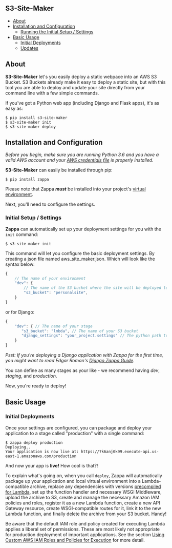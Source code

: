 ## S3-Site-Maker

<!-- START doctoc generated TOC please keep comment here to allow auto update -->
<!-- DON'T EDIT THIS SECTION, INSTEAD RE-RUN doctoc TO UPDATE -->


- [About](#about)
- [Installation and Configuration](#installation-and-configuration)
  - [Running the Initial Setup / Settings](#running-the-initial-setup--settings)
- [Basic Usage](#basic-usage)
  - [Initial Deployments](#initial-deployments)
  - [Updates](#updates)
  <!-- END doctoc generated TOC please keep comment here to allow auto update -->
  
  
## About

**S3-Site-Maker** let's you easily deploy a static webpace into an AWS S3 Bucket.
 S3 Buckets already make it easy to deploy a static site, but with this tool you are able
 to deploy and update your site directly from your command line with a few simple commands.
 
If you've got a Python web app (including Django and Flask apps), it's as easy as:

```
$ pip install s3-site-maker
$ s3-site-maker init
$ s3-site-maker deploy
```

## Installation and Configuration

_Before you begin, make sure you are running Python 3.6 and you have a valid AWS account and your [AWS credentials file](https://blogs.aws.amazon.com/security/post/Tx3D6U6WSFGOK2H/A-New-and-Standardized-Way-to-Manage-Credentials-in-the-AWS-SDKs) is properly installed._

**S3-Site-Maker** can easily be installed through pip:

    $ pip install zappa

Please note that Zappa _**must**_ be installed into your project's [virtual environment](http://docs.python-guide.org/en/latest/dev/virtualenvs/).

Next, you'll need to configure the settings.

### Initial Setup / Settings

**Zappa** can automatically set up your deployment settings for you with the `init` command:

    $ s3-site-maker init

This command will let you configure the basic deployment settings. By creating a json file named
aws_site_maker.json. Which will look like the syntax below:

```javascript
{
    // The name of your environment
    "dev": {
        // The name of the S3 bucket where the site will be deployed to for this environment 
        "s3_bucket": "personalsite",
    }
}
```

or for Django:

```javascript
{
    "dev": { // The name of your stage
       "s3_bucket": "lmbda", // The name of your S3 bucket
       "django_settings": "your_project.settings" // The python path to your Django settings.
    }
}
```

_Psst: If you're deploying a Django application with Zappa for the first time, you might want to read Edgar Roman's [Django Zappa Guide](https://edgarroman.github.io/zappa-django-guide/)._

You can define as many stages as your like - we recommend having _dev_, _staging_, and _production_.

Now, you're ready to deploy!

## Basic Usage

### Initial Deployments

Once your settings are configured, you can package and deploy your application to a stage called "production" with a single command:

    $ zappa deploy production
    Deploying..
    Your application is now live at: https://7k6anj0k99.execute-api.us-east-1.amazonaws.com/production

And now your app is **live!** How cool is that?!

To explain what's going on, when you call `deploy`, Zappa will automatically package up your application and local virtual environment into a Lambda-compatible archive, replace any dependencies with versions [precompiled for Lambda](https://github.com/Miserlou/lambda-packages), set up the function handler and necessary WSGI Middleware, upload the archive to S3, create and manage the necessary Amazon IAM policies and roles, register it as a new Lambda function, create a new API Gateway resource, create WSGI-compatible routes for it, link it to the new Lambda function, and finally delete the archive from your S3 bucket. Handy!

Be aware that the default IAM role and policy created for executing Lambda applies a liberal set of permissions.
These are most likely not appropriate for production deployment of important applications.  See the section
[Using Custom AWS IAM Roles and Policies for Execution](#using-custom-aws-iam-roles-and-policies-for-Execution) for more detail.